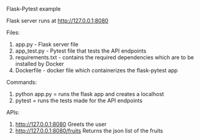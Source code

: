 Flask-Pytest example

Flask server runs at http://127.0.0.1:8080

Files:
1) app.py - Flask server file
2) app_test.py - Pytest file that tests the API endpoints
3) requirements.txt - contains the required dependencies which are to be installed by Docker
4) Dockerfile - docker file which containerizes the flask-pytest app

Commands:
1) python app.py = runs the flask app and creates a localhost
2) pytest = runs the tests made for the API endpoints

APIs:
1) http://127.0.0.1:8080
   Greets the user
2) http://127.0.0.1:8080/fruits
   Returns the json list of the fruits
